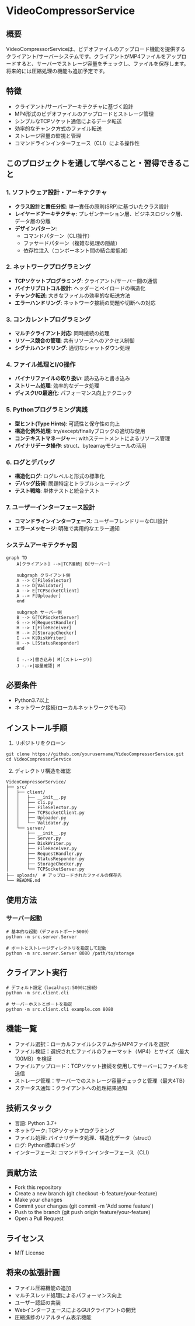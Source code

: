 # VideoCompressorService

## 概要

VideoCompressorServiceは、ビデオファイルのアップロード機能を提供するクライアント/サーバーシステムです。クライアントがMP4ファイルをアップロードすると、サーバーでストレージ容量をチェックし、ファイルを保存します。将来的には圧縮処理の機能も追加予定です。

## 特徴

- クライアント/サーバーアーキテクチャに基づく設計
- MP4形式のビデオファイルのアップロードとストレージ管理
- シンプルなTCPソケット通信によるデータ転送
- 効率的なチャンク方式のファイル転送
- ストレージ容量の監視と管理
- コマンドラインインターフェース（CLI）による操作性

## このプロジェクトを通して学べること・習得できること

### 1. ソフトウェア設計・アーキテクチャ
- **クラス設計と責任分担**: 単一責任の原則(SRP)に基づいたクラス設計
- **レイヤードアーキテクチャ**: プレゼンテーション層、ビジネスロジック層、データ層の分離
- **デザインパターン**:
  - コマンドパターン（CLI操作）
  - ファサードパターン（複雑な処理の隠蔽）
  - 依存性注入（コンポーネント間の結合度低減）

### 2. ネットワークプログラミング
- **TCPソケットプログラミング**: クライアント/サーバー間の通信
- **バイナリプロトコル設計**: ヘッダーとペイロードの構造化
- **チャンク転送**: 大きなファイルの効率的な転送方法
- **エラーハンドリング**: ネットワーク接続の問題や切断への対応

### 3. コンカレントプログラミング
- **マルチクライアント対応**: 同時接続の処理
- **リソース競合の管理**: 共有リソースへのアクセス制御
- **シグナルハンドリング**: 適切なシャットダウン処理

### 4. ファイル処理とI/O操作
- **バイナリファイルの取り扱い**: 読み込みと書き込み
- **ストリーム処理**: 効率的なデータ処理
- **ディスクI/O最適化**: パフォーマンス向上テクニック

### 5. Pythonプログラミング実践
- **型ヒント(Type Hints)**: 可読性と保守性の向上
- **構造化例外処理**: try/except/finallyブロックの適切な使用
- **コンテキストマネージャー**: withステートメントによるリソース管理
- **バイナリデータ操作**: struct、bytearrayモジュールの活用

### 6. ログとデバッグ
- **構造化ログ**: ログレベルと形式の標準化
- **デバッグ技術**: 問題特定とトラブルシューティング
- **テスト戦略**: 単体テストと統合テスト

### 7. ユーザーインターフェース設計
- **コマンドラインインターフェース**: ユーザーフレンドリーなCLI設計
- **エラーメッセージ**: 明確で実用的なエラー通知

### システムアーキテクチャ図

```mermaid
graph TD
    A[クライアント] -->|TCP接続| B[サーバー]
    
    subgraph クライアント側
    A --> C[FileSelector]
    A --> D[Validator]
    A --> E[TCPSocketClient]
    A --> F[Uploader]
    end
    
    subgraph サーバー側
    B --> G[TCPSocketServer]
    G --> H[RequestHandler]
    H --> I[FileReceiver]
    H --> J[StorageChecker]
    I --> K[DiskWriter]
    H --> L[StatusResponder]
    end
    
    I -.->|書き込み| M[(ストレージ)]
    J -.->|容量確認| M
```

## 必要条件
- Python3.7以上
- ネットワーク接続(ローカルネットワークでも可)

## インストール手順
1. リポジトリをクローン
```
git clone https://github.com/yourusername/VideoCompressorService.git
cd VideoCompressorService
```
2. ディレクトリ構造を確認

```
VideoCompressorService/
├── src/
│   ├── client/
│   │   ├── __init__.py
│   │   ├── cli.py
│   │   ├── FileSelector.py
│   │   ├── TCPSocketClient.py
│   │   ├── Uploader.py
│   │   └── Validator.py
│   └── server/
│       ├── __init__.py
│       ├── Server.py
│       ├── DiskWriter.py
│       ├── FileReceiver.py
│       ├── RequestHandler.py
│       ├── StatusResponder.py
│       ├── StorageChecker.py
│       └── TCPSocketServer.py
├── uploads/  # アップロードされたファイルの保存先
└── README.md
```
## 使用方法

### サーバー起動
```
# 基本的な起動（デフォルトポート5000）
python -m src.server.Server

# ポートとストレージディレクトリを指定して起動
python -m src.server.Server 8080 /path/to/storage
```
## クライアント実行
```
# デフォルト設定（localhost:5000に接続）
python -m src.client.cli

# サーバーホストとポートを指定
python -m src.client.cli example.com 8080
```

## 機能一覧
- ファイル選択：ローカルファイルシステムからMP4ファイルを選択
- ファイル検証：選択されたファイルのフォーマット（MP4）とサイズ（最大100MB）を検証
- ファイルアップロード：TCPソケット接続を使用してサーバーにファイルを送信
- ストレージ管理：サーバーでのストレージ容量チェックと管理（最大4TB）
- ステータス通知：クライアントへの処理結果通知
## 技術スタック
- 言語: Python 3.7+
- ネットワーク: TCPソケットプログラミング
- ファイル処理: バイナリデータ処理、構造化データ（struct）
- ログ: Python標準ロギング
- インターフェース: コマンドラインインターフェース（CLI）

## 貢献方法
- Fork this repository
- Create a new branch (git checkout -b feature/your-feature)
- Make your changes
- Commit your changes (git commit -m 'Add some feature')
- Push to the branch (git push origin feature/your-feature)
- Open a Pull Request
## ライセンス
- MIT License

## 将来の拡張計画
- ファイル圧縮機能の追加
- マルチスレッド処理によるパフォーマンス向上
- ユーザー認証の実装
- WebインターフェースによるGUIクライアントの開発
- 圧縮進捗のリアルタイム表示機能